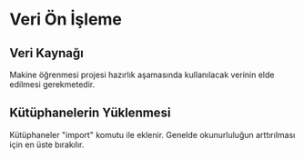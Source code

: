# Veri Ön İşleme

## Veri Kaynağı
Makine öğrenmesi projesi hazırlık aşamasında kullanılacak verinin elde edilmesi gerekmetedir.

## Kütüphanelerin Yüklenmesi
Kütüphaneler "import" komutu ile eklenir. Genelde okunurluluğun arttırılması için en üste bırakılır.